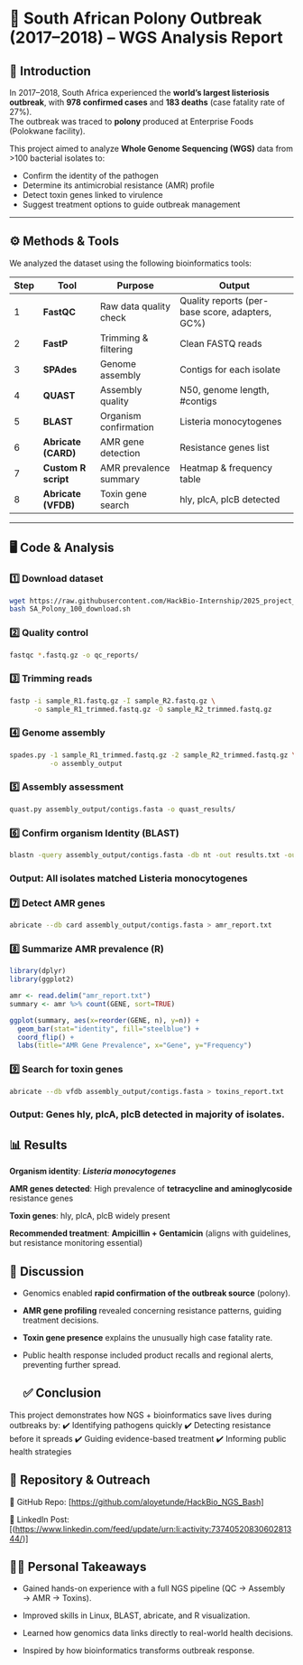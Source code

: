 # 🚨 South African Polony Outbreak (2017–2018) – WGS Analysis Report

## 📌 Introduction

In 2017–2018, South Africa experienced the **world’s largest listeriosis outbreak**, with **978 confirmed cases** and **183 deaths** (case fatality rate of 27%).  
The outbreak was traced to **polony** produced at Enterprise Foods (Polokwane facility).  

This project aimed to analyze **Whole Genome Sequencing (WGS)** data from >100 bacterial isolates to:

- Confirm the identity of the pathogen  
- Determine its antimicrobial resistance (AMR) profile  
- Detect toxin genes linked to virulence  
- Suggest treatment options to guide outbreak management  

---

## ⚙️ Methods & Tools

We analyzed the dataset using the following bioinformatics tools:

| Step | Tool | Purpose | Output |
|------|------|---------|--------|
| 1 | **FastQC** | Raw data quality check | Quality reports (per-base score, adapters, GC%) |
| 2 | **FastP** | Trimming & filtering | Clean FASTQ reads |
| 3 | **SPAdes** | Genome assembly | Contigs for each isolate |
| 4 | **QUAST** | Assembly quality | N50, genome length, #contigs |
| 5 | **BLAST** | Organism confirmation | Listeria monocytogenes |
| 6 | **Abricate (CARD)** | AMR gene detection | Resistance genes list |
| 7 | **Custom R script** | AMR prevalence summary | Heatmap & frequency table |
| 8 | **Abricate (VFDB)** | Toxin gene search | hly, plcA, plcB detected |

---

## 🖥️ Code & Analysis

### 1️⃣ Download dataset
```bash
wget https://raw.githubusercontent.com/HackBio-Internship/2025_project_collection/refs/heads/main/SA_Polony_100_download.sh
bash SA_Polony_100_download.sh
```

### 2️⃣ Quality control
```bash
fastqc *.fastq.gz -o qc_reports/
```

### 3️⃣ Trimming reads
```bash
fastp -i sample_R1.fastq.gz -I sample_R2.fastq.gz \
      -o sample_R1_trimmed.fastq.gz -O sample_R2_trimmed.fastq.gz
```

### 4️⃣ Genome assembly
```bash
spades.py -1 sample_R1_trimmed.fastq.gz -2 sample_R2_trimmed.fastq.gz \
          -o assembly_output

```

### 5️⃣ Assembly assessment
```bash
quast.py assembly_output/contigs.fasta -o quast_results/

```
### 6️⃣ Confirm organism Identity (BLAST)
```bash
blastn -query assembly_output/contigs.fasta -db nt -out results.txt -outfmt 6
```
### Output: All isolates matched Listeria monocytogenes

### 7️⃣ Detect AMR genes
```bash
abricate --db card assembly_output/contigs.fasta > amr_report.txt
```
### 8️⃣ Summarize AMR prevalence (R)
```r
library(dplyr)
library(ggplot2)

amr <- read.delim("amr_report.txt")
summary <- amr %>% count(GENE, sort=TRUE)

ggplot(summary, aes(x=reorder(GENE, n), y=n)) +
  geom_bar(stat="identity", fill="steelblue") +
  coord_flip() +
  labs(title="AMR Gene Prevalence", x="Gene", y="Frequency")
```
### 9️⃣ Search for toxin genes
```bash
abricate --db vfdb assembly_output/contigs.fasta > toxins_report.txt
```
### Output: Genes hly, plcA, plcB detected in majority of isolates.

## 📊 Results

**Organism identity**: ***Listeria monocytogenes***

**AMR genes detected**: High prevalence of **tetracycline and aminoglycoside** resistance genes

**Toxin genes**: hly, plcA, plcB widely present

**Recommended treatment**: **Ampicillin + Gentamicin** (aligns with guidelines, but resistance monitoring essential)

## 🧩 Discussion

- Genomics enabled **rapid confirmation of the outbreak source** (polony).

- **AMR gene profiling** revealed concerning resistance patterns, guiding treatment decisions.

- **Toxin gene presence** explains the unusually high case fatality rate.

- Public health response included product recalls and regional alerts, preventing further spread.

  ## ✅ Conclusion

This project demonstrates how NGS + bioinformatics save lives during outbreaks by:
✔️ Identifying pathogens quickly
✔️ Detecting resistance before it spreads
✔️ Guiding evidence-based treatment
✔️ Informing public health strategies

## 🔗 Repository & Outreach

📂 GitHub Repo: [https://github.com/aloyetunde/HackBio_NGS_Bash]

📢 LinkedIn Post:[(https://www.linkedin.com/feed/update/urn:li:activity:7374052083060281344/)]

## 👩‍💻 Personal Takeaways

- Gained hands-on experience with a full NGS pipeline (QC → Assembly → AMR → Toxins).

- Improved skills in Linux, BLAST, abricate, and R visualization.

- Learned how genomics data links directly to real-world health decisions.

- Inspired by how bioinformatics transforms outbreak response.

